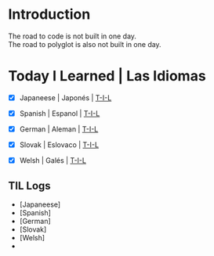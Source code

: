 # Introduction
The road to code is not built in one day.<br>
The road to polyglot is also not built in one day.<br>  

# Today I Learned | Las Idiomas
-[x] Japaneese | Japonés | [T-I-L](link)<br>
-[x] Spanish | Espanol | [T-I-L](https://github.com/EO4wellness/T-I-L/tree/main/DUOlingo/espanol)<br>
-[x] German | Aleman | [T-I-L](link)<br> 
-[x] Slovak | Eslovaco | [T-I-L](link)<br> 
-[x] Welsh | Galés | [T-I-L](link)<br>


## TIL Logs
* [Japaneese]
* [Spanish]
* [German]
* [Slovak]
* [Welsh]
* 

